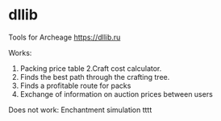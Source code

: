 # dllib
Tools for Archeage
https://dllib.ru

Works:
1. Packing price table
2.Craft cost calculator.
3. Finds the best path through the crafting tree.
4. Finds a profitable route for packs
5. Exchange of information on auction prices between users

Does not work:
Enchantment simulation
tttt

